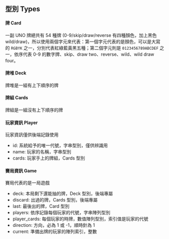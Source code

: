 ## 型別 Types

#### 牌 Card

一副 UNO 牌總共有 54 種牌 (0-9/skip/draw/reverse 有四種顏色，加上黑色 wild/draw)，所以使用兩個字元來代表：第一個字元代表的是顏色，可以是大寫的 `RGBYK` 之一，分別代表紅綠藍黃黑五種；第二個字元則是 `0123456789ABCDEF` 之一，依序代表 0-9 的數字牌、skip、draw two、reverse、wild、wild draw four。

#### 牌堆 Deck

牌堆是一組有上下順序的牌

#### 牌組 Cards

牌組是一組沒有上下順序的牌

#### 玩家資訊 Player

玩家資訊僅供後端記錄使用

- id: 系統給予的唯一代號，字串型別，僅供辨識用
- name: 玩家的名稱，字串型別
- cards: 玩家手上的牌組，Cards 型別

#### 賽局資訊 Game

賽局代表的是一局遊戲

- deck: 本局剩下還能抽的牌，Deck 型別，後端專屬
- discard: 出過的牌，Cards 型別，後端專屬
- last: 最後出的牌，Card 型別
- players: 依序記錄每個玩家的代號，字串陣列型別
- player_cards: 每個玩家的時牌，數值陣列型別，索引值是玩家的代號
- direction: 方向，必為 1 或 -1，順時針為 1
- current: 準備出牌的玩家的陣列索引，整數
